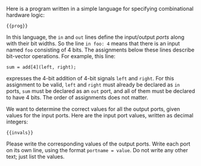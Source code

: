 Here is a program written in a simple language for specifying combinational
hardware logic:

```
{{prog}}
```

In this language, the `in` and `out` lines define the input/output *ports*
along with their bit widths. So the line `in foo: 4` means that there is an
input named `foo` consisting of 4 bits. The assignments below these lines
describe bit-vector operations. For example, this line:

```
sum = add[4](left, right);
```

expresses the 4-bit addition of 4-bit signals `left` and `right`. For this
assignment to be valid, `left` and `right` must already be declared as `in`
ports, `sum` must be declared as an `out` port, and all of them must be
declared to have 4 bits. The order of assignments does not matter.

We want to determine the correct values for all the output ports, given values
for the input ports. Here are the input port values, written as decimal
integers:

```
{{invals}}
```

Please write the corresponding values of the output ports. Write each port
on its own line, using the format `portname = value`. Do not write any other
text; just list the values.
